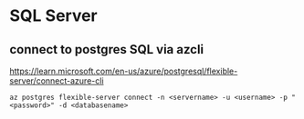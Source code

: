 # SQL Server

## connect to postgres SQL via azcli
https://learn.microsoft.com/en-us/azure/postgresql/flexible-server/connect-azure-cli
```
az postgres flexible-server connect -n <servername> -u <username> -p "<password>" -d <databasename>
```
